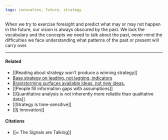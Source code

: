 ```yaml
---
tags: innovation, future, strategy
---
```


When we try to exercise foresight and predict what may or may not happen in the future, our vision is always obscured by the past. We lack the vocabulary and the concepts we need to talk about the past, never mind the difficulties we face understanding what patterns of the past or present will carry over.

---

#### Related
- [[Reading about strategy won't produce a winning strategy]]
- [Base strategy on leading, not lagging, indicators](https://publish.obsidian.md/mobydiction/notes/Base+strategy+on+leading%2C+not+lagging%2C+indicators)
- [Brainstorming surfaces available ideas, not new ideas.](https://publish.obsidian.md/mobydiction/notes/Brainstorming+surfaces+available+ideas%2C+not+new+ideas.)
- [[People fill information gaps with assumptions]]
- [[Quantitative analysis is not inherently more reliable than qualitative data]]
- [[Strategy is time-sensitive]]
- [[§ Innovation]]

#### Citations

-   [[≈ The Signals are Talking]]